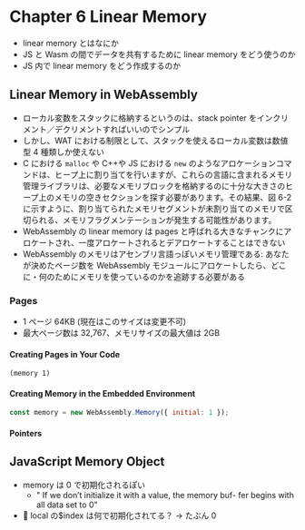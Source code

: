 # Chapter 6 Linear Memory

- linear memory とはなにか
- JS と Wasm の間でデータを共有するために linear memory をどう使うのか
- JS 内で linear memory をどう作成するのか

## Linear Memory in WebAssembly

- ローカル変数をスタックに格納するというのは、stack pointer をインクリメント／デクリメントすればいいのでシンプル
- しかし、WAT における制限として、スタックを使えるローカル変数は数値型 4 種類しか使えない
- C における `malloc` や C++や JS における `new` のようなアロケーションコマンドは、ヒープ上に割り当てを行いますが、これらの言語に含まれるメモリ管理ライブラリは、必要なメモリブロックを格納するのに十分な大きさのヒープ上のメモリの空きセクションを探す必要があります。その結果、図 6-2 に示すように、割り当てられたメモリセグメントが未割り当てのメモリで区切られる、メモリフラグメンテーションが発生する可能性があります。
- WebAssembly の linear memory は pages と呼ばれる大きなチャンクにアロケートされ、一度アロケートされるとデアロケートすることはできない
- WebAssembly のメモリはアセンブリ言語っぽいメモリ管理である: あなたが決めたページ数を WebAssembly モジュールにアロケートしたら、どこに・何のためにメモリを使っているのかを追跡する必要がある

### Pages

- 1 ページ 64KB (現在はこのサイズは変更不可)
- 最大ページ数は 32,767、メモリサイズの最大値は 2GB

#### Creating Pages in Your Code

```wat
(memory 1)
```

#### Creating Memory in the Embedded Environment

```js
const memory = new WebAssembly.Memory({ initial: 1 });
```

#### Pointers

## JavaScript Memory Object

- memory は 0 で初期化されるぽい
  - " If we don’t initialize it with a value, the memory buf- fer begins with all data set to 0"
- 🤔 local の$index は何で初期化されてる？ -> たぶん 0
